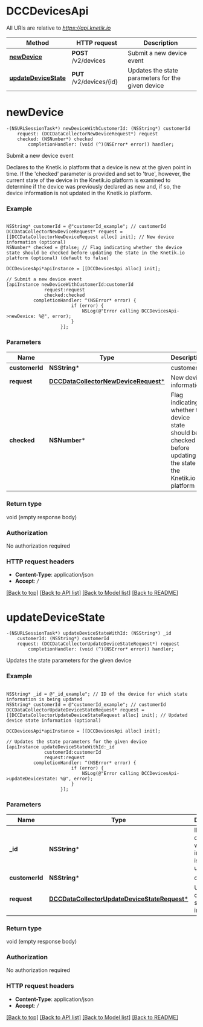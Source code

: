 # DCCDevicesApi

All URIs are relative to *https://api.knetik.io*

Method | HTTP request | Description
------------- | ------------- | -------------
[**newDevice**](DCCDevicesApi.md#newdevice) | **POST** /v2/devices | Submit a new device event
[**updateDeviceState**](DCCDevicesApi.md#updatedevicestate) | **PUT** /v2/devices/{id} | Updates the state parameters for the given device


# **newDevice**
```objc
-(NSURLSessionTask*) newDeviceWithCustomerId: (NSString*) customerId
    request: (DCCDataCollectorNewDeviceRequest*) request
    checked: (NSNumber*) checked
        completionHandler: (void (^)(NSError* error)) handler;
```

Submit a new device event

Declares to the Knetik.io platform that a device is new at the given point in time. If the 'checked' parameter is provided and set to 'true', however, the current state of the device in the Knetik.io platform is examined to determine if the device was previously declared as new and, if so, the device information is not updated in the Knetik.io platform.

### Example 
```objc

NSString* customerId = @"customerId_example"; // customerId
DCCDataCollectorNewDeviceRequest* request = [[DCCDataCollectorNewDeviceRequest alloc] init]; // New device information (optional)
NSNumber* checked = @false; // Flag indicating whether the device state should be checked before updating the state in the Knetik.io platform (optional) (default to false)

DCCDevicesApi*apiInstance = [[DCCDevicesApi alloc] init];

// Submit a new device event
[apiInstance newDeviceWithCustomerId:customerId
              request:request
              checked:checked
          completionHandler: ^(NSError* error) {
                        if (error) {
                            NSLog(@"Error calling DCCDevicesApi->newDevice: %@", error);
                        }
                    }];
```

### Parameters

Name | Type | Description  | Notes
------------- | ------------- | ------------- | -------------
 **customerId** | **NSString***| customerId | 
 **request** | [**DCCDataCollectorNewDeviceRequest***](DCCDataCollectorNewDeviceRequest*.md)| New device information | [optional] 
 **checked** | **NSNumber***| Flag indicating whether the device state should be checked before updating the state in the Knetik.io platform | [optional] [default to false]

### Return type

void (empty response body)

### Authorization

No authorization required

### HTTP request headers

 - **Content-Type**: application/json
 - **Accept**: */*

[[Back to top]](#) [[Back to API list]](../README.md#documentation-for-api-endpoints) [[Back to Model list]](../README.md#documentation-for-models) [[Back to README]](../README.md)

# **updateDeviceState**
```objc
-(NSURLSessionTask*) updateDeviceStateWithId: (NSString*) _id
    customerId: (NSString*) customerId
    request: (DCCDataCollectorUpdateDeviceStateRequest*) request
        completionHandler: (void (^)(NSError* error)) handler;
```

Updates the state parameters for the given device

### Example 
```objc

NSString* _id = @"_id_example"; // ID of the device for which state information is being updated
NSString* customerId = @"customerId_example"; // customerId
DCCDataCollectorUpdateDeviceStateRequest* request = [[DCCDataCollectorUpdateDeviceStateRequest alloc] init]; // Updated device state information (optional)

DCCDevicesApi*apiInstance = [[DCCDevicesApi alloc] init];

// Updates the state parameters for the given device
[apiInstance updateDeviceStateWithId:_id
              customerId:customerId
              request:request
          completionHandler: ^(NSError* error) {
                        if (error) {
                            NSLog(@"Error calling DCCDevicesApi->updateDeviceState: %@", error);
                        }
                    }];
```

### Parameters

Name | Type | Description  | Notes
------------- | ------------- | ------------- | -------------
 **_id** | **NSString***| ID of the device for which state information is being updated | 
 **customerId** | **NSString***| customerId | 
 **request** | [**DCCDataCollectorUpdateDeviceStateRequest***](DCCDataCollectorUpdateDeviceStateRequest*.md)| Updated device state information | [optional] 

### Return type

void (empty response body)

### Authorization

No authorization required

### HTTP request headers

 - **Content-Type**: application/json
 - **Accept**: */*

[[Back to top]](#) [[Back to API list]](../README.md#documentation-for-api-endpoints) [[Back to Model list]](../README.md#documentation-for-models) [[Back to README]](../README.md)

